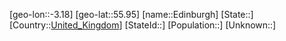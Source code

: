 ﻿---
location: [55.95,-3.18]
type: City
tags:
- geo/City


SpocWebEntityId: 29975
isDeleted: false
confidential: public

---
[geo-lon::-3.18]
[geo-lat::55.95]
[name::Edinburgh]
[State::]
[Country::[United_Kingdom](geo/Continent/Europe/United_Kingdom.md)]
[StateId::]
[Population::]
[Unknown::]

